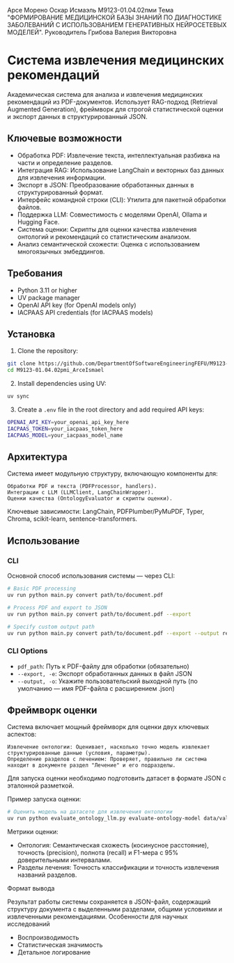 Арсе Морено Оскар Исмаэль М9123-01.04.02пми
Тема "ФОРМИРОВАНИЕ МЕДИЦИНСКОЙ БАЗЫ ЗНАНИЙ ПО ДИАГНОСТИКЕ ЗАБОЛЕВАНИЙ С ИСПОЛЬЗОВАНИЕМ ГЕНЕРАТИВНЫХ НЕЙРОСЕТЕВЫХ МОДЕЛЕЙ".
Руководитель Грибова Валерия Викторовна

# Система извлечения медицинских рекомендаций

Академическая система для анализа и извлечения медицинских рекомендаций из PDF-документов. Использует RAG-подход (Retrieval Augmented Generation), фреймворк для строгой статистической оценки и экспорт данных в структурированный JSON.


## Ключевые возможности

- Обработка PDF: Извлечение текста, интеллектуальная разбивка на части и определение разделов.
- Интеграция RAG: Использование LangChain и векторных баз данных для извлечения информации.
- Экспорт в JSON: Преобразование обработанных данных в структурированный формат.
- Интерфейс командной строки (CLI): Утилита для пакетной обработки файлов.
- Поддержка LLM: Совместимость с моделями OpenAI, Ollama и Hugging Face.
- Система оценки: Скрипты для оценки качества извлечения онтологий и рекомендаций со статистическим анализом.
- Анализ семантической схожести: Оценка с использованием многоязычных эмбеддингов.

## Требования

- Python 3.11 or higher
- UV package manager
- OpenAI API key (for OpenAI models only)
- IACPAAS API credentials (for IACPAAS models)

## Установка

1. Clone the repository:

```bash
git clone https://github.com/DepartmentOfSoftwareEngineeringFEFU/M9123-01.04.02pmi_ArceIsmael
cd M9123-01.04.02pmi_ArceIsmael
```

2. Install dependencies using UV:

```bash
uv sync
```

3. Create a `.env` file in the root directory and add required API keys:

```bash
OPENAI_API_KEY=your_openai_api_key_here
IACPAAS_TOKEN=your_iacpaas_token_here
IACPAAS_MODEL=your_iacpaas_model_name
```

## Архитектура

Система имеет модульную структуру, включающую компоненты для:

    Обработки PDF и текста (PDFProcessor, handlers).
    Интеграции с LLM (LLMClient, LangChainWrapper).
    Оценки качества (OntologyEvaluator и скрипты оценки).

Ключевые зависимости: LangChain, PDFPlumber/PyMuPDF, Typer, Chroma, scikit-learn, sentence-transformers.

## Использование

### CLI

Основной способ использования системы — через CLI:

```bash
# Basic PDF processing
uv run python main.py convert path/to/document.pdf

# Process PDF and export to JSON
uv run python main.py convert path/to/document.pdf --export

# Specify custom output path
uv run python main.py convert path/to/document.pdf --export --output results.json
```

### CLI Options

- `pdf_path`: Путь к PDF-файлу для обработки (обязательно)
- `--export, -e`: Экспорт обработанных данных в файл JSON
- `--output, -o`: Укажите пользовательский выходной путь (по умолчанию — имя PDF-файла с расширением .json)


## Фреймворк оценки

Система включает мощный фреймворк для оценки двух ключевых аспектов:

    Извлечение онтологии: Оценивает, насколько точно модель извлекает структурированные данные (условия, параметры).
    Определение разделов с лечением: Проверяет, правильно ли система находит в документе раздел "Лечение" и его подразделы.

Для запуска оценки необходимо подготовить датасет в формате JSON с эталонной разметкой.

Пример запуска оценки:
```bash
# Оценить модель на датасете для извлечения онтологии
uv run python evaluate_ontology_llm.py evaluate-ontology-model data/validation_50.json
```

Метрики оценки:

- Онтология: Семантическая схожесть (косинусное расстояние), точность (precision), полнота (recall) и F1-мера с 95% доверительными интервалами.
- Разделы лечения: Точность классификации и точность извлечения названий разделов.

Формат вывода

Результат работы системы сохраняется в JSON-файл, содержащий структуру документа с выделенными разделами, общими условиями и извлеченными рекомендациями.
Особенности для научных исследований

- Воспроизводимость
- Статистическая значимость
- Детальное логирование
